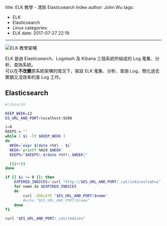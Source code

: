 title: ELK 教學 - 清除 Elasticsearch Index
author: John Wu
tags:
  - ELK
  - Elasticsearch
  - Linux
categories:
  - ELK
date: 2017-07-27 22:19
---
![ELK 教學架構](/images/pasted-92p.png)

ELK 是由 Elasticsearch、Logstash 及 Kibana 三個系統所組成的 Log 蒐集、分析、查詢系統。  
可以在**不改變**原系統架構的情況下，架設 ELK 蒐集、分析、查詢 Log，簡化過去繁鎖又沒效率的查 Log 工作。  

<!-- more -->

## Elasticsearch

``` bash
#!/bin/sh

KEEP_WEEK=12
ES_URL_AND_PORT=localhost:9200

i=0
KEEPS = ""
while [ $i -lt $KEEP_WEEK ]
do
  WEEK=`expr $(date +%V) - $i`
  WEEK=`printf %02d $WEEK`
  KEEPS="$KEEPS\-$(date +%Y)\.$WEEK|"

  ((i++))
done

if [[ $i != 0 ]]; then
	EXPIRED_INDICES=`curl "http://$ES_URL_AND_PORT/_cat/indices?v&h=i" | grep -P "\-\d{4}\.\d{2}$" | grep -Pv "(${KEEPS::-1})\b"`
	for name in $EXPIRED_INDICES
	do  
		curl -XDELETE "$ES_URL_AND_PORT/$name"
		#echo "$ES_URL_AND_PORT/$name"
	done
fi

curl "$ES_URL_AND_PORT/_cat/indices"
```
